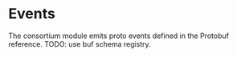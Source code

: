 <!--
order: 6
-->

# Events

The consortium module emits proto events defined in the Protobuf reference. TODO: use buf schema registry.
